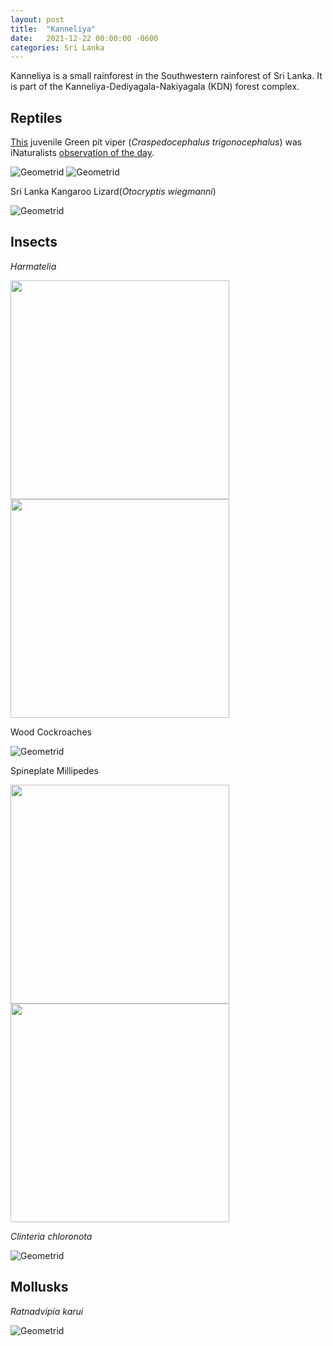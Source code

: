 ```yaml
---
layout: post
title:  "Kanneliya"
date:   2021-12-22 00:00:00 -0600
categories: Sri Lanka
---
```


Kanneliya is a small rainforest in the Southwestern rainforest of Sri Lanka. It is part of the Kanneliya-Dediyagala-Nakiyagala (KDN) forest complex.

## Reptiles 

[This](https://www.inaturalist.org/observations/105020170) juvenile Green pit viper (_Craspedocephalus trigonocephalus_) was iNaturalists [observation of the day](https://twitter.com/inaturalist/status/1482759468785889280).

![Geometrid](/assets/Kanneliya22/GPV.jpg)
![Geometrid](/assets/Kanneliya22/GPV1.jpg)

Sri Lanka Kangaroo Lizard(_Otocryptis wiegmanni_)

![Geometrid](/assets/Kanneliya22/Otocryptis.jpg)

## Insects

_Harmatelia_

<img src="/assets/Kanneliya22/Harmatelia_discalis.jpg"  width="350" height="350">  <img src="/assets/Kanneliya22/Harmatelia_discalis1.jpg"  width="350" height="350">

Wood Cockroaches

![Geometrid](/assets/Kanneliya22/Ectobiidae.jpg)

Spineplate Millipedes

<img src="/assets/Kanneliya22/Harpagophoridae1.jpg"  width="350" height="350">  <img src="/assets/Kanneliya22/Harpagophoridae.jpg"  width="350" height="350"> 

_Clinteria chloronota_

![Geometrid](/assets/Kanneliya22/Clinteria_chloronota.jpg)

## Mollusks

_Ratnadvipia karui_

![Geometrid](/assets/Kanneliya22/Ratnadvipia_karui.jpg)



